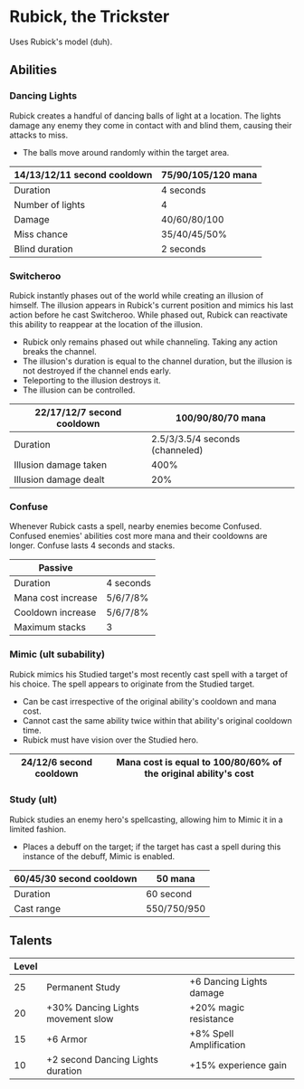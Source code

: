 # Rubick, the Trickster

Uses Rubick's model (duh).

## Abilities

### Dancing Lights

Rubick creates a handful of dancing balls of light at a location. The lights damage any enemy they come in contact with and blind them, causing their attacks to miss.
 - The balls move around randomly within the target area.

| 14/13/12/11 second cooldown | 75/90/105/120 mana |
|---|---|
| Duration | 4 seconds |
| Number of lights | 4 |
| Damage | 40/60/80/100 |
| Miss chance | 35/40/45/50% |
| Blind duration | 2 seconds |

### Switcheroo

Rubick instantly phases out of the world while creating an illusion of himself. The illusion appears in Rubick's current position
and mimics his last action before he cast Switcheroo. While phased out, Rubick can reactivate this ability to reappear at the location of the illusion.
 - Rubick only remains phased out while channeling. Taking any action breaks the channel.
 - The illusion's duration is equal to the channel duration, but the illusion is not destroyed if the channel ends early.
 - Teleporting to the illusion destroys it.
 - The illusion can be controlled.

| 22/17/12/7 second cooldown | 100/90/80/70 mana |
|---|---|
| Duration | 2.5/3/3.5/4 seconds (channeled) |
| Illusion damage taken | 400% |
| Illusion damage dealt | 20% |

### Confuse

Whenever Rubick casts a spell, nearby enemies become Confused. Confused enemies' abilities cost more mana and their cooldowns are longer. Confuse lasts 4 seconds and stacks.

| Passive | |
|---|---|
| Duration | 4 seconds |
| Mana cost increase | 5/6/7/8% |
| Cooldown increase | 5/6/7/8% |
| Maximum stacks | 3 |

### Mimic (ult subability)

Rubick mimics his Studied target's most recently cast spell with a target of his choice. The spell appears to originate from the Studied target.
 - Can be cast irrespective of the original ability's cooldown and mana cost.
 - Cannot cast the same ability twice within that ability's original cooldown time.
 - Rubick must have vision over the Studied hero.

| 24/12/6 second cooldown | Mana cost is equal to 100/80/60% of the original ability's cost |
|---|---|

### Study (ult)

Rubick studies an enemy hero's spellcasting, allowing him to Mimic it in a limited fashion.
- Places a debuff on the target; if the target has cast a spell during this instance of the debuff, Mimic is enabled.

| 60/45/30 second cooldown | 50 mana |
|---|---|
| Duration | 60 second |
| Cast range | 550/750/950 |

## Talents

| Level | | |
|---|---|---|
| 25 | Permanent Study  | +6 Dancing Lights damage |
| 20 | +30% Dancing Lights movement slow | +20% magic resistance |
| 15 | +6 Armor | +8% Spell Amplification |
| 10 | +2 second Dancing Lights duration | +15% experience gain |